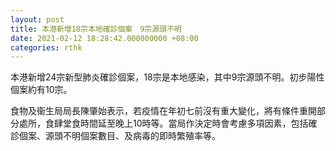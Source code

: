 ```yaml
---
layout: post
title: 本港新增18宗本地確診個案　9宗源頭不明
date: 2021-02-12 18:28:42.000000000 +08:00
categories: rthk
---
```


本港新增24宗新型肺炎確診個案，18宗是本地感染，其中9宗源頭不明。初步陽性個案約有10宗。

食物及衞生局局長陳肇始表示，若疫情在年初七前沒有重大變化，將有條件重開部分處所，食肆堂食時間延至晚上10時等。當局作決定時會考慮多項因素，包括確診個案、源頭不明個案數目、及病毒的即時繁殖率等。

